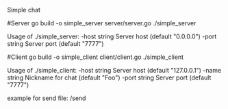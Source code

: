 Simple chat

#Server
go build -o simple_server server/server.go
./simple_server

Usage of ./simple_server:
  -host string
    	Server host (default "0.0.0.0")
  -port string
    	Server port (default "7777")



#Client
go build -o simple_client client/client.go
./simple_client

Usage of ./simple_client:
  -host string
    	Server host (default "127.0.0.1")
  -name string
    	Nickname for chat (default "Foo")
  -port string
    	Server port (default "7777")


example for send file:
/send <filename>